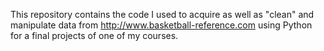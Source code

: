 This repository contains the code I used to acquire as well as "clean" and manipulate data from http://www.basketball-reference.com using Python for a final projects of one of my courses.  
